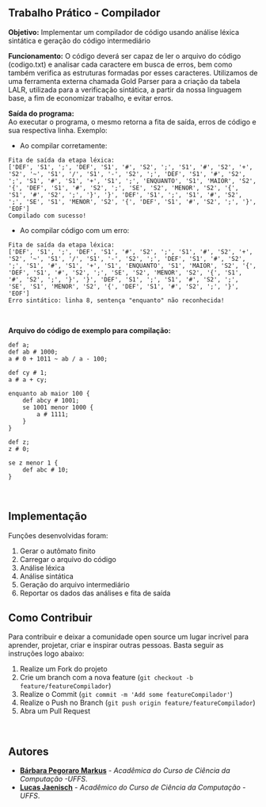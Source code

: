 ## Trabalho Prático - Compilador

**Objetivo:** Implementar um compilador de código usando análise léxica sintática e geração do código intermediário  <br>

**Funcionamento:** 
O código deverá ser capaz de ler o arquivo do código (codigo.txt) e analisar cada caractere em busca de erros, bem como também verifica as estruturas formadas por esses caracteres. Utilizamos de uma ferramenta externa chamada Gold Parser para a criação da tabela LALR, utilizada para a verificação sintática, a partir da nossa linguagem base, a fim de economizar trabalho, e evitar erros.

**Saída do programa:**
<br>
Ao executar o programa, o mesmo retorna a fita de saída, erros de código e sua respectiva linha. Exemplo:
- Ao compilar corretamente:
```
Fita de saída da etapa léxica:
['DEF', 'S1', ';', 'DEF', 'S1', '#', 'S2', ';', 'S1', '#', 'S2', '+', 'S2', '~', 'S1', '/', 'S1', '-', 'S2', ';', 'DEF', 'S1', '#', 'S2', ';', 'S1', '#', 'S1', '+', 'S1', ';', 'ENQUANTO', 'S1', 'MAIOR', 'S2', '{', 'DEF', 'S1', '#', 'S2', ';', 'SE', 'S2', 'MENOR', 'S2', '{', 'S1', '#', 'S2', ';', '}', '}', 'DEF', 'S1', ';', 'S1', '#', 'S2', ';', 'SE', 'S1', 'MENOR', 'S2', '{', 'DEF', 'S1', '#', 'S2', ';', '}', 'EOF']
Compilado com sucesso!
```

- Ao compilar código com um erro:
```
Fita de saída da etapa léxica:
['DEF', 'S1', ';', 'DEF', 'S1', '#', 'S2', ';', 'S1', '#', 'S2', '+', 'S2', '~', 'S1', '/', 'S1', '-', 'S2', ';', 'DEF', 'S1', '#', 'S2', ';', 'S1', '#', 'S1', '+', 'S1', 'ENQUANTO', 'S1', 'MAIOR', 'S2', '{', 'DEF', 'S1', '#', 'S2', ';', 'SE', 'S2', 'MENOR', 'S2', '{', 'S1', '#', 'S2', ';', '}', '}', 'DEF', 'S1', ';', 'S1', '#', 'S2', ';', 'SE', 'S1', 'MENOR', 'S2', '{', 'DEF', 'S1', '#', 'S2', ';', '}', 'EOF']
Erro sintático: linha 8, sentença "enquanto" não reconhecida!
```
<br>

**Arquivo do código de exemplo para compilação:**

``` 
def a;
def ab # 1000;
a # 0 + 1011 ~ ab / a - 100;

def cy # 1;
a # a + cy;

enquanto ab maior 100 {
    def abcy # 1001;
    se 1001 menor 1000 {
        a # 1111;
    }
}

def z;
z # 0;

se z menor 1 {
    def abc # 10;
}

```
<br>

## Implementação

Funções desenvolvidas foram:
1. Gerar o autômato finito
2. Carregar o arquivo do código
3. Análise léxica
4. Análise sintática
5. Geração do arquivo intermediário
6. Reportar os dados das análises e fita de saída


## Como Contribuir

Para contribuir e deixar a comunidade open source um lugar incrivel para aprender, projetar, criar e inspirar outras pessoas. Basta seguir as instruções logo abaixo:

1. Realize um Fork do projeto
2. Crie um branch com a nova feature (`git checkout -b feature/featureCompilador`)
3. Realize o Commit (`git commit -m 'Add some featureCompilador'`)
4. Realize o Push no Branch (`git push origin feature/featureCompilador`)
5. Abra um Pull Request

<br>

## Autores

- **[Bárbara Pegoraro Markus](https://github.com/barbs-pm)** - _Acadêmica do Curso de Ciência da Computação -UFFS_. 
- **[Lucas Jaenisch](https://github.com/lucasjaenisch)** - _Acadêmico do Curso de Ciência da Computação -UFFS_. 
